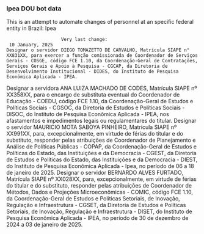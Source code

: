  ### Ipea DOU bot data
 This is an attempt to automate changes of personnel at an specific federal entity in Brazil: Ipea
 
                        Very last change: 
 	 10 January, 2025
	Designar o servidor DIEGO TOMAZETTO DE CARVALHO, Matrícula SIAPE n° XX831XX, para exercer a função comissionada de Coordenador de Serviços Gerais - COSGE, código FCE 1.10, da Coordenação-Geral de Contratações, Serviços Gerais e Apoio à Pesquisa - CGCAP, da Diretoria de Desenvolvimento Institucional - DIDES, do Instituto de Pesquisa Econômica Aplicada - IPEA.
Designar a servidora ANA LUIZA MACHADO DE CODES, Matrícula SIAPE nº XX358XX, para o encargo de substituta eventual do Coordenador de Educação - COEDU, código FCE 1.10, da Coordenação-Geral de Estudos e Políticas Sociais - CGSOC, da Diretoria de Estudos e Políticas Sociais - DISOC, do Instituto de Pesquisa Econômica Aplicada - IPEA, nos afastamentos e impedimentos legais ou regulamentares do titular.
Designar o servidor MAURICIO MOTA SABOYA PINHEIRO, Matrícula SIAPE nº XX991XX, para, excepcionalmente, em virtude de férias do titular e do substituto, responder pelas atribuições de Coordenador de Planejamento e Análise de Políticas Públicas - COPAP, da Coordenação-Geral de Estudos e Políticas do Estado, das Instituições e da Democracia - CGEST, da Diretoria de Estudos e Políticas do Estado, das Instituições e da Democracia - DIEST, do Instituto de Pesquisa Econômica Aplicada - Ipea, no período de 06 a 18 de janeiro de 2025.
Designar o servidor BERNARDO ALVES FURTADO, Matrícula SIAPE nº XX028XX, para, excepcionalmente, em virtude de férias do titular e do substituto, responder pelas atribuições de Coordenador de Métodos, Dados e Projeções Microeconômicas - COMIC, código FCE 1.10, da Coordenação-Geral de Estudos e Políticas Setoriais, de Inovação, Regulação e Infraestrutura - CGSET, da Diretoria de Estudos e Políticas Setoriais, de Inovação, Regulação e Infraestrutura - DISET, do Instituto de Pesquisa Econômica Aplicada - IPEA, no período de 30 de dezembro de 2024 a 03 de janeiro de 2025.
